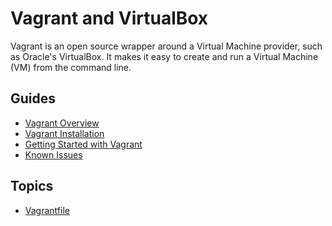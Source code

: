 # Vagrant and VirtualBox

Vagrant is an open source wrapper around a Virtual Machine provider, such as Oracle's 
VirtualBox. It makes it easy to create and run a Virtual Machine (VM) from the command line.

## Guides

- [Vagrant Overview](/Guides/Vagrant/Vagrant%20Overview)
- [Vagrant Installation](/Guides/Vagrant/Vagrant%20Installation)
- [Getting Started with Vagrant](/Guides/Vagrant/Getting%20Started%20with%20Vagrant)
- [Known Issues](/Guides/Vagrant/Known%20Issues)

## Topics

- [Vagrantfile](/Topics/Vagrantfile)

